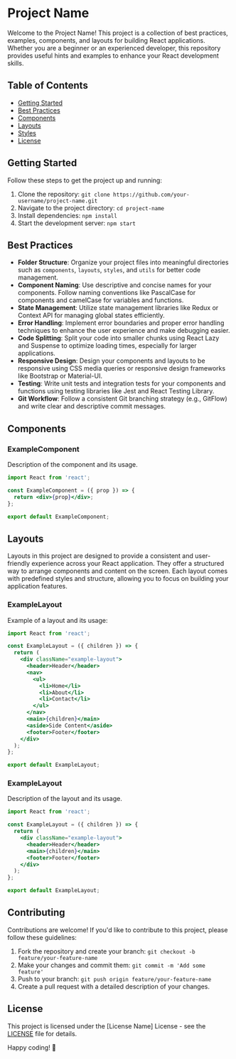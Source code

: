 # Project Name

Welcome to the Project Name! This project is a collection of best practices, examples, components, and layouts for building React applications. Whether you are a beginner or an experienced developer, this repository provides useful hints and examples to enhance your React development skills.

## Table of Contents

- [Getting Started](#getting-started)
- [Best Practices](#best-practices)
- [Components](#components)
- [Layouts](#layouts)
- [Styles](#styles)
- [License](#license)

## Getting Started

Follow these steps to get the project up and running:

1. Clone the repository: `git clone https://github.com/your-username/project-name.git`
2. Navigate to the project directory: `cd project-name`
3. Install dependencies: `npm install`
4. Start the development server: `npm start`

## Best Practices

- **Folder Structure**: Organize your project files into meaningful directories such as `components`, `layouts`, `styles`, and `utils` for better code management.
- **Component Naming**: Use descriptive and concise names for your components. Follow naming conventions like PascalCase for components and camelCase for variables and functions.
- **State Management**: Utilize state management libraries like Redux or Context API for managing global states efficiently.
- **Error Handling**: Implement error boundaries and proper error handling techniques to enhance the user experience and make debugging easier.
- **Code Splitting**: Split your code into smaller chunks using React Lazy and Suspense to optimize loading times, especially for larger applications.
- **Responsive Design**: Design your components and layouts to be responsive using CSS media queries or responsive design frameworks like Bootstrap or Material-UI.
- **Testing**: Write unit tests and integration tests for your components and functions using testing libraries like Jest and React Testing Library.
- **Git Workflow**: Follow a consistent Git branching strategy (e.g., GitFlow) and write clear and descriptive commit messages.

## Components

### ExampleComponent

Description of the component and its usage.

```jsx
import React from 'react';

const ExampleComponent = ({ prop }) => {
  return <div>{prop}</div>;
};

export default ExampleComponent;
```

## Layouts

Layouts in this project are designed to provide a consistent and user-friendly experience across your React application. They offer a structured way to arrange components and content on the screen. Each layout comes with predefined styles and structure, allowing you to focus on building your application features.

### ExampleLayout

Example of a layout and its usage:

```jsx
import React from 'react';

const ExampleLayout = ({ children }) => {
  return (
    <div className="example-layout">
      <header>Header</header>
      <nav>
        <ul>
          <li>Home</li>
          <li>About</li>
          <li>Contact</li>
        </ul>
      </nav>
      <main>{children}</main>
      <aside>Side Content</aside>
      <footer>Footer</footer>
    </div>
  );
};

export default ExampleLayout;
```
### ExampleLayout

Description of the layout and its usage.

```jsx
import React from 'react';

const ExampleLayout = ({ children }) => {
  return (
    <div className="example-layout">
      <header>Header</header>
      <main>{children}</main>
      <footer>Footer</footer>
    </div>
  );
};

export default ExampleLayout;
```

## Contributing

Contributions are welcome! If you'd like to contribute to this project, please follow these guidelines:

1. Fork the repository and create your branch: `git checkout -b feature/your-feature-name`
2. Make your changes and commit them: `git commit -m 'Add some feature'`
3. Push to your branch: `git push origin feature/your-feature-name`
4. Create a pull request with a detailed description of your changes.

## License

This project is licensed under the [License Name] License - see the [LICENSE](LICENSE) file for details.

Happy coding! 🚀